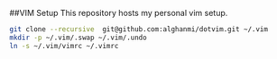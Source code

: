 ##VIM Setup
This repository hosts my personal vim setup.

```bash
git clone --recursive  git@github.com:alghanmi/dotvim.git ~/.vim
mkdir -p ~/.vim/.swap ~/.vim/.undo
ln -s ~/.vim/vimrc ~/.vimrc
```
